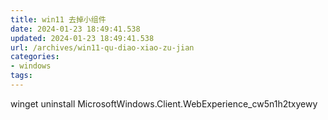 ```yaml
---
title: win11 去掉小组件
date: 2024-01-23 18:49:41.538
updated: 2024-01-23 18:49:41.538
url: /archives/win11-qu-diao-xiao-zu-jian
categories: 
- windows
tags: 
---
```


winget uninstall MicrosoftWindows.Client.WebExperience_cw5n1h2txyewy